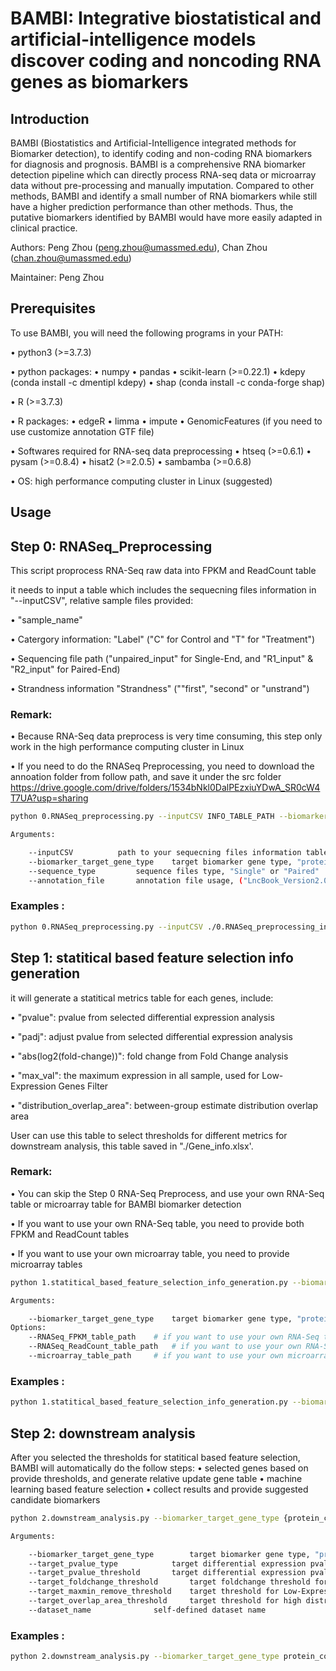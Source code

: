 # BAMBI: Integrative biostatistical and artificial-intelligence models discover coding and noncoding RNA genes as biomarkers

## Introduction

BAMBI (Biostatistics and Artificial-Intelligence integrated methods for Biomarker detection), to identify coding and non-coding RNA biomarkers for diagnosis and prognosis. BAMBI is a comprehensive RNA biomarker detection pipeline which can directly process RNA-seq data or microarray data without pre-processing and manually imputation. Compared to other methods, BAMBI and identify a small number of RNA biomarkers while still have a higher prediction performance than other methods. Thus, the putative biomarkers identified by BAMBI would have more easily adapted in clinical practice.

Authors: Peng Zhou (peng.zhou@umassmed.edu), Chan Zhou (chan.zhou@umassmed.edu)

Maintainer: Peng Zhou


## Prerequisites

To use BAMBI, you will need the following programs in your PATH:

•       python3 (>=3.7.3) 

•       python packages:
•       	numpy
•       	pandas
•       	scikit-learn (>=0.22.1)
•       	kdepy (conda install -c dmentipl kdepy)
•       	shap (conda install -c conda-forge shap)

•       R (>=3.7.3) 

•       R packages:
•       	edgeR
•       	limma
•       	impute
•       	GenomicFeatures (if you need to use customize annotation GTF file)

    
•       Softwares required for RNA-seq data preprocessing
•       htseq (>=0.6.1)
•       pysam (>=0.8.4)
•       hisat2 (>=2.0.5)
•       sambamba (>=0.6.8)

•       OS: high performance computing cluster in Linux (suggested)



## Usage

## Step 0: RNASeq_Preprocessing

This script proprocess RNA-Seq raw data into FPKM and ReadCount table

it needs to input a table which includes the sequecning files information in "--inputCSV", relative sample files provided: 

•       "sample_name"

•       Catergory information: "Label" ("C" for Control and "T" for "Treatment")

•       Sequencing file path ("unpaired_input" for Single-End, and "R1_input" & "R2_input" for Paired-End)

•       Strandness information "Strandness" (""first", "second" or "unstrand")

### Remark: 

•       Because RNA-Seq data preprocess is very time consuming, this step only work in the high performance computing cluster in Linux

•       If you need to do the RNASeq Preprocessing, you need to download the annoation folder from follow path, and save it under the src folder
	https://drive.google.com/drive/folders/1534bNkl0DalPEzxiuYDwA_SR0cW4T7UA?usp=sharing

```bash
python 0.RNASeq_preprocessing.py --inputCSV INFO_TABLE_PATH --biomarker_target_gene_type {protein_coding, lincRNA} --sequence_type {Single, Paired} --annotation_file ANNOTATION_NAME            

Arguments:

	--inputCSV			path to your sequecning files information table
	--biomarker_target_gene_type	target biomarker gene type, "protein_coding" or "lincRNA"
	--sequence_type			sequence files type, "Single" or "Paired"
	--annotation_file 		annotation file usage, ("LncBook_Version2.0_all","gencode_v22", "gencode_v29", "gencode_v37", or any path to your customized gtf)

```

### Examples :
```bash
python 0.RNASeq_preprocessing.py --inputCSV ./0.RNASeq_preprocessing_input_sample_Paired-End.csv --biomarker_target_gene_type protein_coding --sequence_type Paired --annotation_file LncBook_Version2.0_all 
```



## Step 1: statitical based feature selection info generation

it will generate a statitical metrics table for each genes, include: 

•       "pvalue": pvalue from selected differential expression analysis

•       "padj": adjust pvalue from selected differential expression analysis

•       "abs(log2(fold-change))": fold change from Fold Change analysis 

•       "max_val": the maximum expression in all sample, used for Low-Expression Genes Filter  

•       "distribution_overlap_area": between-group estimate distribution overlap area

User can use this table to select thresholds for different metrics for downstream analysis, this table saved in "./Gene_info.xlsx'.

### Remark: 

•       You can skip the Step 0 RNA-Seq Preprocess, and use your own RNA-Seq table or microarray table for BAMBI biomarker detection

•       If you want to use your own RNA-Seq table, you need to provide both FPKM and ReadCount tables

•       If you want to use your own microarray table, you need to provide microarray tables


```bash
python 1.statitical_based_feature_selection_info_generation.py --biomarker_target_gene_type {protein_coding, lincRNA, microarray} [optional options]           

Arguments:

	--biomarker_target_gene_type	target biomarker gene type, "protein_coding" or "lincRNA" or "microarray"
Options:
	--RNASeq_FPKM_table_path	# if you want to use your own RNA-Seq table, you need to provide FPKM table path here
	--RNASeq_ReadCount_table_path	# if you want to use your own RNA-Seq table, you need to provide ReadCount table path here
	--microarray_table_path		# if you want to use your own microarray table, you need to provide microarray table path here

```

### Examples :
```bash
python 1.statitical_based_feature_selection_info_generation.py --biomarker_target_gene_type protein_coding --RNASeq_FPKM_table_path ./sample_data/FPKM_table.csv --RNASeq_ReadCount_table_path ./sample_data/ReadCount_table.csv
```




## Step 2: downstream analysis

After you selected the thresholds for statitical based feature selection, BAMBI will automatically do the follow steps:
•       selected genes based on provide thresholds, and generate relative update gene table
•       machine learning based feature selection
•       collect results and provide suggested candidate biomarkers

```bash
python 2.downstream_analysis.py --biomarker_target_gene_type {protein_coding, lincRNA, microarray} [optional options]           

Arguments:

	--biomarker_target_gene_type		target biomarker gene type, "protein_coding" or "lincRNA" or "microarray"
	--target_pvalue_type			target differential expression pvalue type for gene filter, "pvalue" or "padj"
	--target_pvalue_threshold		target differential expression pvalue threshold for gene filter, (float type, [0, 1], suggest <= 0.05)
	--target_foldchange_threshold		target foldchange threshold for gene filter, (float type, [0, inf), suggest 1 or 0.585)
	--target_maxmin_remove_threshold	target threshold for Low-Expression Genes Filter, (float type, suggest 1.0 for protein coding, 0.01 for lncRNA)
	--target_overlap_area_threshold		target threshold for high distribution overlap Genes Filter, (float type, [0, 1])
	--dataset_name				self-defined dataset name


```

### Examples :
```bash
python 2.downstream_analysis.py --biomarker_target_gene_type protein_coding --target_pvalue_type padj --target_pvalue_threshold 0.05 --target_foldchange_threshold 1 --target_maxmin_remove_threshold 1 --target_overlap_area_threshold 0.1 --dataset_name customized_name
```


